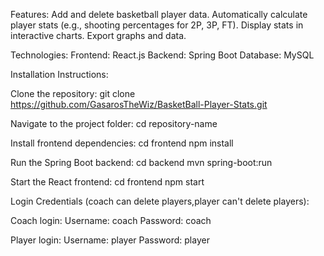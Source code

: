 Features:
Add and delete basketball player data.
Automatically calculate player stats (e.g., shooting percentages for 2P, 3P, FT).
Display stats in interactive charts.
Export graphs and data.

Technologies:
Frontend: React.js
Backend: Spring Boot
Database: MySQL

Installation Instructions:

Clone the repository:
git clone https://github.com/GasarosTheWiz/BasketBall-Player-Stats.git

Navigate to the project folder:
cd repository-name

Install frontend dependencies:
cd frontend
npm install

Run the Spring Boot backend:
cd backend
mvn spring-boot:run

Start the React frontend:
cd frontend
npm start

Login Credentials
(coach can delete players,player can't delete players):

Coach login:
Username: coach
Password: coach

Player login:
Username: player
Password: player
